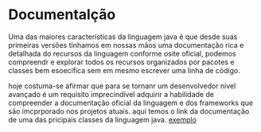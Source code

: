 # Documentalção
Uma das maiores características da linguagem java é que desde suas
primeiras versões tínhamos em nossas mãos uma documentação rica e
detalhada do recursos da linguagem
conforme osite oficial, podemos compreendr e explorar todos os recursos
organizados por pacotes e classes bem esoecífica sem em mesmo escrever 
uma linha de código.

hoje costuma-se afirmar que para se tornanr um desenvolvedor nivel avançado
é um requisito imprecindível adquirir a habilidade de compreender  a
documentação oficial da linguagem e dos frameworks que são imcprporado nos 
projetos atuais.
aqui temos o link da documentação de uma das pricipais classes da 
linguagem java.
[exemplo](https://docs.oracle.com/javase/10/docs/api/java/lang/String.html) 